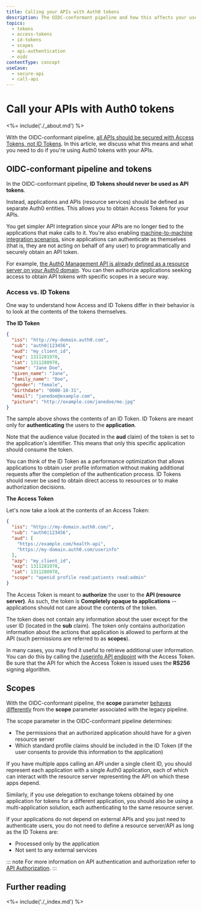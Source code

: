 ```yaml
---
title: Calling your APIs with Auth0 tokens
description: The OIDC-conformant pipeline and how this affects your use of Auth0 tokens with external APIs
topics:
  - tokens
  - access-tokens
  - id-tokens
  - scopes
  - api-authentication
  - oidc
contentType: concept
useCase:
  - secure-api
  - call-api
---
```

# Call your APIs with Auth0 tokens

<%= include('./_about.md') %>

With the OIDC-conformant pipeline, [all APIs should be secured with Access Tokens, not ID Tokens](/api-auth/why-use-access-tokens-to-secure-apis). In this article, we discuss what this means and what you need to do if you're using Auth0 tokens with your APIs.

## OIDC-conformant pipeline and tokens

In the OIDC-conformant pipeline, **ID Tokens should never be used as API tokens**.

Instead, applications and APIs (resource services) should be defined as separate Auth0 entities. This allows you to obtain Access Tokens for your APIs.

You get simpler API integration since your APIs are no longer tied to the applications that make calls to it. You're also enabling [machine-to-machine integration scenarios](/flows/concepts/client-credentials), since applications
can authenticate as themselves (that is, they are not acting on behalf of any user) to programmatically and securely obtain an API token.

For example, [the Auth0 Management API is already defined as a resource server on your
Auth0 domain](${manage_url}/#/apis/management/settings). You can then authorize applications seeking access to obtain API tokens with specific scopes in a secure way.

### Access vs. ID Tokens

One way to understand how Access and ID Tokens differ in their behavior is to look at the contents of the tokens themselves.

**The ID Token**

```json
{
  "iss": "http://my-domain.auth0.com",
  "sub": "auth0|123456",
  "aud": "my_client_id",
  "exp": 1311281970,
  "iat": 1311280970,
  "name": "Jane Doe",
  "given_name": "Jane",
  "family_name": "Doe",
  "gender": "female",
  "birthdate": "0000-10-31",
  "email": "janedoe@example.com",
  "picture": "http://example.com/janedoe/me.jpg"
}
```

The sample above shows the contents of an ID Token. ID Tokens are meant only for **authenticating** the users to the **application**.

Note that the audience value (located in the **aud** claim) of the token is set to the application's identifier. This means that only this specific application should consume the token.

You can think of the ID Token as a performance optimization that allows applications to obtain user profile information without making additional requests after the completion of the authentication process. ID Tokens should never be used to obtain direct access to resources or to make authorization decisions.

**The Access Token**

Let's now take a look at the contents of an Access Token:

```json
{
  "iss": "https://my-domain.auth0.com/",
  "sub": "auth0|123456",
  "aud": [
    "https://example.com/health-api",
    "https://my-domain.auth0.com/userinfo"
  ],
  "azp": "my_client_id",
  "exp": 1311281970,
  "iat": 1311280970,
  "scope": "openid profile read:patients read:admin"
}
```

The Access Token is meant to **authorize** the user to the **API (resource server)**. As such, the token is **Completely opaque to applications** -- applications should not care about the contents of the token.

The token does not contain any information about the user except for the user ID (located in the **sub** claim). The token only contains authorization information about the actions that application is allowed to perform at the API (such permissions are referred to as **scopes**).

In many cases, you may find it useful to retrieve additional user information. You can do this by calling the [/userinfo API endpoint](/api/authentication#get-user-info) with the Access Token. Be sure that the API for which the Access Token is issued uses the **RS256** signing algorithm.

## Scopes

With the OIDC-conformant pipeline, the **scope** parameter [behaves differently](/api-auth/tutorials/adoption/scope-custom-claims) from the **scope** parameter associated with the legacy pipeline.

The scope parameter in the OIDC-conformant pipeline determines:

* The permissions that an authorized application should have for a given resource server
* Which standard profile claims should be included in the ID Token (if the user consents to provide this information to the application)

If you have multiple apps calling an API under a single client ID, you should represent each application with a single Auth0 application, each of which can interact with the resource server representing the API on which these apps depend.

Similarly, if you use delegation to exchange tokens obtained by one application for tokens for a different application, you should also be using a multi-application solution, each authenticating to the same resource server.

If your applications do not depend on external APIs and you just need to authenticate users, you do not need to define a resource server/API as long as the ID Tokens are:

* Processed only by the application
* Not sent to any external services

::: note
For more information on API authentication and authorization refer to <a href="/api-auth">API Authorization</a>.
:::

## Further reading

<%= include('./_index.md') %>

